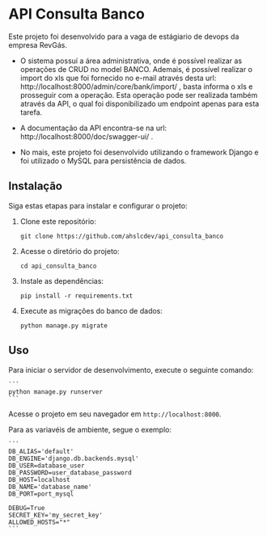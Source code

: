 # API Consulta Banco

Este projeto foi desenvolvido para a vaga de estágiario de devops da empresa RevGás.

- O sistema possuí a área administrativa, onde é possível realizar as operações de CRUD no model BANCO. Ademais, é possível realizar o import do xls que foi fornecido no e-mail através desta url: http://localhost:8000/admin/core/bank/import/ , basta informa o xls e prosseguir com a operação. Esta operação pode ser realizada também através da API, o qual foi disponibilizado um endpoint apenas para esta tarefa.

- A documentação da API encontra-se na url: http://localhost:8000/doc/swagger-ui/ .
- No mais, este projeto foi desenvolvido utilizando o framework Django e foi utilizado o MySQL para persistência de dados.

## Instalação

Siga estas etapas para instalar e configurar o projeto:

1. Clone este repositório:

    ```
    git clone https://github.com/ahslcdev/api_consulta_banco
    ```

2. Acesse o diretório do projeto:

    ```
    cd api_consulta_banco
    ```

3. Instale as dependências:

    ```
    pip install -r requirements.txt
    ```

4. Execute as migrações do banco de dados:

    ```
    python manage.py migrate
    ```

## Uso

Para iniciar o servidor de desenvolvimento, execute o seguinte comando:
    
    ```
    python manage.py runserver
    ```

Acesse o projeto em seu navegador em `http://localhost:8000`.

Para as variavéis de ambiente, segue o exemplo:

    ```
    DB_ALIAS='default'
    DB_ENGINE='django.db.backends.mysql'
    DB_USER=database_user
    DB_PASSWORD=user_database_password
    DB_HOST=localhost
    DB_NAME='database_name'
    DB_PORT=port_mysql

    DEBUG=True
    SECRET_KEY='my_secret_key'
    ALLOWED_HOSTS="*"
    ```

    